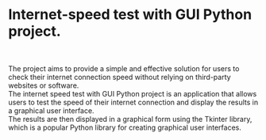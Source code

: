 # Internet-speed test with GUI Python project.
<br>
<p>The project aims to provide a simple and effective solution for users to check their internet connection speed without relying on third-party websites or software.<br>
The internet speed test with GUI Python project is an application that allows users to test the speed of their internet connection and display the results in a graphical user interface.
  <br>
The results are then displayed in a graphical form using the Tkinter library, which is a popular Python library for   creating graphical user interfaces. </p>
